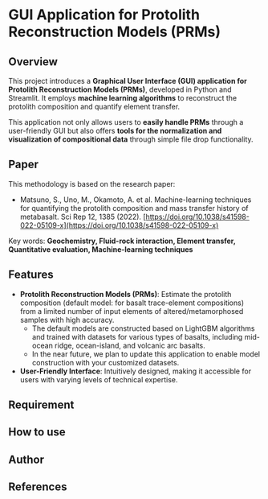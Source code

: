 # GUI Application for Protolith Reconstruction Models (PRMs)

## Overview
This project introduces a **Graphical User Interface (GUI) application for Protolith Reconstruction Models (PRMs)**, developed in Python and Streamlit. It employs **machine learning algorithms** to reconstruct the protolith composition and quantify element transfer.

This application not only allows users to **easily handle PRMs** through a user-friendly GUI but also offers **tools for the normalization and visualization of compositional data** through simple file drop functionality.

## Paper
This methodology is based on the research paper:
* Matsuno, S., Uno, M., Okamoto, A. et al. Machine-learning techniques for quantifying the protolith composition and mass transfer history of metabasalt. Sci Rep 12, 1385 (2022). [https://doi.org/10.1038/s41598-022-05109-x](https://doi.org/10.1038/s41598-022-05109-x)

Key words: **Geochemistry, Fluid-rock interaction, Element transfer, Quantitative evaluation, Machine-learning techniques**

## Features
* **Protolith Reconstruction Models (PRMs)**: Estimate the protolith composition (default model: for basalt trace-element compositions) from a limited number of input elements of altered/metamorphosed samples with high accuracy.
  * The default models are constructed based on LightGBM algorithms and trained with datasets for various types of basalts, including mid-ocean ridge, ocean-island, and volcanic arc basalts.
  * In the near future, we plan to update this application to enable model construction with your customized datasets.
* **User-Friendly Interface**: Intuitively designed, making it accessible for users with varying levels of technical expertise.

## Requirement

## How to use

## Author

## References
